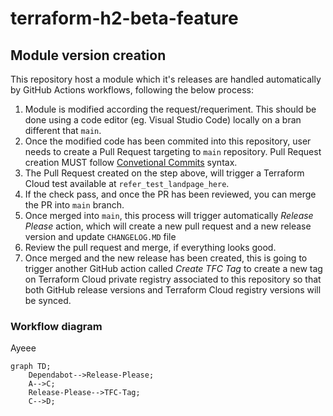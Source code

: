 # terraform-h2-beta-feature

## Module version creation

This repository host a module which it's releases are handled automatically by GitHub Actions workflows, following the below process:

1. Module is modified according the request/requeriment. This should be done using a code editor (eg. Visual Studio Code) locally on a bran different that `main`.
2. Once the modified code has been commited into this repository, user needs to create a Pull Request targeting to `main` repository. Pull Request creation MUST follow [Convetional Commits](https://www.conventionalcommits.org/en/v1.0.0/#summary) syntax. 
3. The Pull Request created on the step above, will trigger a Terraform Cloud test available at `refer_test_landpage_here`.
4. If the check pass, and once the PR has been reviewed, you can merge the PR into `main` branch.
5. Once merged into `main`, this process will trigger automatically *Release Please* action, which will create a new pull request and a new release version and update `CHANGELOG.MD` file
6. Review the pull request and merge, if everything looks good.
7. Once merged and the new release has been created, this is going to trigger another GitHub action called *Create TFC Tag* to create a new tag on Terraform Cloud private registry associated to this repository so that both GitHub release versions and Terraform Cloud registry versions will be synced. 

### Workflow diagram

Ayeee

```mermaid
graph TD;
    Dependabot-->Release-Please;
    A-->C;
    Release-Please-->TFC-Tag;
    C-->D;
```
